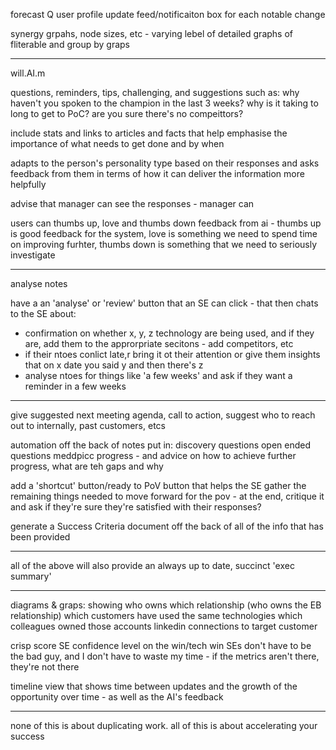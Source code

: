 forecast Q
user profile
update feed/notificaiton box for each notable change

synergy grpahs, node sizes, etc - varying lebel of detailed graphs of fliterable and group by graps

----

will.AI.m

questions, reminders, tips, challenging, and suggestions such as:
why haven't you spoken to the champion in the last 3 weeks?
why is it taking to long to get to PoC?
are you sure there's no compeittors?


include stats and links to articles and facts that help emphasise the importance of what needs to get done and by when

adapts to the person's personality type based on their responses and asks feedback from them in terms of how it can deliver the information more helpfully

advise that manager can see the responses - manager can 

users can thumbs up, love and thumbs down feedback from ai - thumbs up is good feedback for the system, love is something we need to spend time on improving furhter, thumbs down is something that we need to seriously investigate


----
analyse notes

have a an 'analyse' or 'review' button that an SE can click - that then chats to the SE about:
* confirmation on whether x, y, z technology are being used, and if they are, add them to the approrpriate secitons - add competitors, etc 
* if their ntoes conlict late,r bring it ot their attention or give them insights that on x date you said y and then there's z
* analyse ntoes for things like 'a few weeks' and ask if they want a reminder in a few weeks 

----

give suggested next meeting agenda, call to action, suggest who to reach out to internally, past customers, etcs

automation off the back of notes put in:
discovery questions 
open ended questions
meddpicc progress - and advice on how to achieve further progress, what are teh gaps and why

add a 'shortcut' button/ready to PoV button that helps the SE gather the remaining things needed to move forward for the pov - at the end, critique it and ask if they're sure they're satisfied with their responses?

generate a Success Criteria document off the back of all of the info that has been provided


-----

all of the above will also provide an always up to date, succinct 'exec summary'

----

diagrams & graps:
showing who owns which relationship (who owns the EB relationship)
which customers have used the same technologies
which colleagues owned those accounts
linkedin connections to target customer

crisp score
SE confidence level on the win/tech win 
SEs don't have to be the bad guy, and I don't have to waste my time - if the metrics aren't there, they're not there


timeline view that shows time between updates and the growth of the opportunity over time - as well as the AI's feedback


-----

none of this is about duplicating work. all of this is about accelerating your success 
